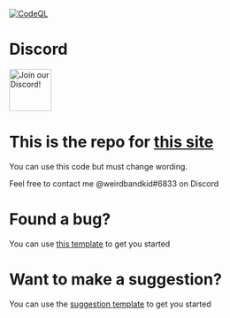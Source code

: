 [![CodeQL](https://github.com/weirdbandkid-games/weirdbandkid-games.github.io/actions/workflows/codeql-analysis.yml/badge.svg)](https://github.com/weirdbandkid-games/weirdbandkid-games.github.io/actions/workflows/codeql-analysis.yml)

# Discord
<div align="left">
    <a target="_blank" href="https://discord.gg/46HQ9rJ" title="Join our Discord!">
        <img  src="https://discordapp.com/api/guilds/713125432618385500/widget.png?style=banner2" height="76px" draggable="false" alt="Join our Discord!">
    </a>
</div>


# This is the repo for [this site](https://www.weirdbandkid.games)
You can use this code but must change wording.

Feel free to contact me @weirdbandkid#6833 on Discord

# Found a bug?
You can use [this template](https://github.com/weirdbandkid-games/weirdbandkid-games.github.io/issues/new?assignees=&labels=bug&template=bug-report.md&title=) to get you started

# Want to make a suggestion?
You can use the [suggestion template](https://github.com/weirdbandkid-games/weirdbandkid-games.github.io/issues/new?assignees=&labels=Suggestion&template=suggestion.md&title=) to get you started
